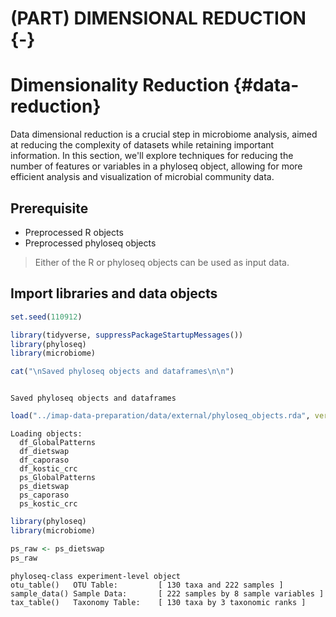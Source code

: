 # (PART) DIMENSIONAL REDUCTION {-}

# Dimensionality Reduction {#data-reduction}
Data dimensional reduction is a crucial step in microbiome analysis, aimed at reducing the complexity of datasets while retaining important information. In this section, we'll explore techniques for reducing the number of features or variables in a phyloseq object, allowing for more efficient analysis and visualization of microbial community data.




## Prerequisite
- Preprocessed R objects
- Preprocessed phyloseq objects

> Either of the R or phyloseq objects can be used as input data.

## Import libraries and data objects

```r
set.seed(110912)

library(tidyverse, suppressPackageStartupMessages())
library(phyloseq)
library(microbiome)

cat("\nSaved phyloseq objects and dataframes\n\n")
```

```

Saved phyloseq objects and dataframes
```

```r
load("../imap-data-preparation/data/external/phyloseq_objects.rda", verbose = T)
```

```
Loading objects:
  df_GlobalPatterns
  df_dietswap
  df_caporaso
  df_kostic_crc
  ps_GlobalPatterns
  ps_dietswap
  ps_caporaso
  ps_kostic_crc
```



```r
library(phyloseq)
library(microbiome)

ps_raw <- ps_dietswap
ps_raw
```

```
phyloseq-class experiment-level object
otu_table()   OTU Table:         [ 130 taxa and 222 samples ]
sample_data() Sample Data:       [ 222 samples by 8 sample variables ]
tax_table()   Taxonomy Table:    [ 130 taxa by 3 taxonomic ranks ]
```


